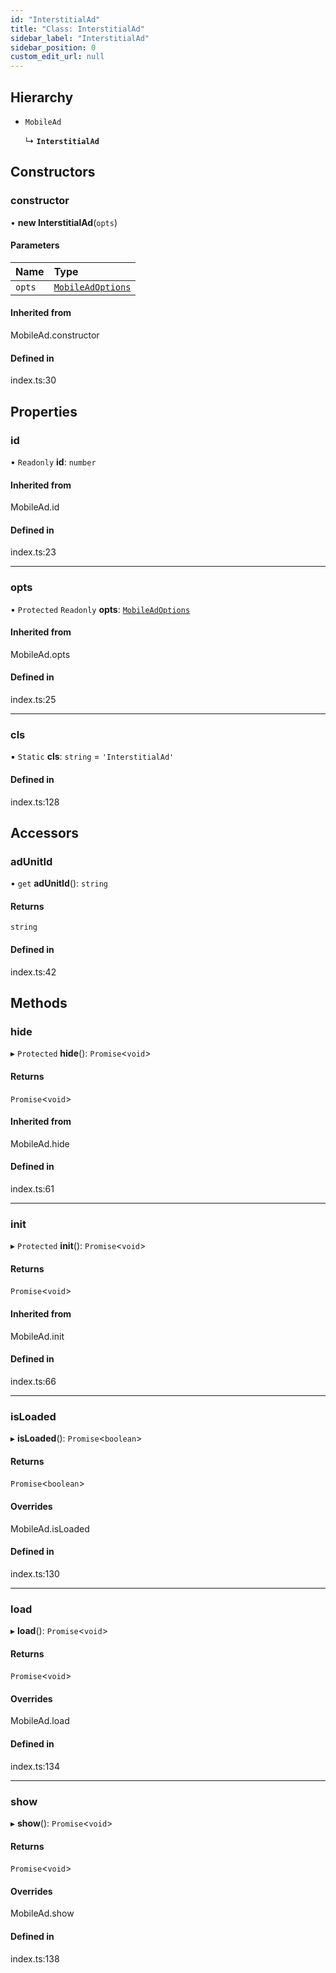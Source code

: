 ```yaml
---
id: "InterstitialAd"
title: "Class: InterstitialAd"
sidebar_label: "InterstitialAd"
sidebar_position: 0
custom_edit_url: null
---
```


## Hierarchy

- `MobileAd`

  ↳ **`InterstitialAd`**

## Constructors

### constructor

• **new InterstitialAd**(`opts`)

#### Parameters

| Name | Type |
| :------ | :------ |
| `opts` | [`MobileAdOptions`](../index.md#mobileadoptions) |

#### Inherited from

MobileAd.constructor

#### Defined in

index.ts:30

## Properties

### id

• `Readonly` **id**: `number`

#### Inherited from

MobileAd.id

#### Defined in

index.ts:23

___

### opts

• `Protected` `Readonly` **opts**: [`MobileAdOptions`](../index.md#mobileadoptions)

#### Inherited from

MobileAd.opts

#### Defined in

index.ts:25

___

### cls

▪ `Static` **cls**: `string` = `'InterstitialAd'`

#### Defined in

index.ts:128

## Accessors

### adUnitId

• `get` **adUnitId**(): `string`

#### Returns

`string`

#### Defined in

index.ts:42

## Methods

### hide

▸ `Protected` **hide**(): `Promise`<`void`\>

#### Returns

`Promise`<`void`\>

#### Inherited from

MobileAd.hide

#### Defined in

index.ts:61

___

### init

▸ `Protected` **init**(): `Promise`<`void`\>

#### Returns

`Promise`<`void`\>

#### Inherited from

MobileAd.init

#### Defined in

index.ts:66

___

### isLoaded

▸ **isLoaded**(): `Promise`<`boolean`\>

#### Returns

`Promise`<`boolean`\>

#### Overrides

MobileAd.isLoaded

#### Defined in

index.ts:130

___

### load

▸ **load**(): `Promise`<`void`\>

#### Returns

`Promise`<`void`\>

#### Overrides

MobileAd.load

#### Defined in

index.ts:134

___

### show

▸ **show**(): `Promise`<`void`\>

#### Returns

`Promise`<`void`\>

#### Overrides

MobileAd.show

#### Defined in

index.ts:138
